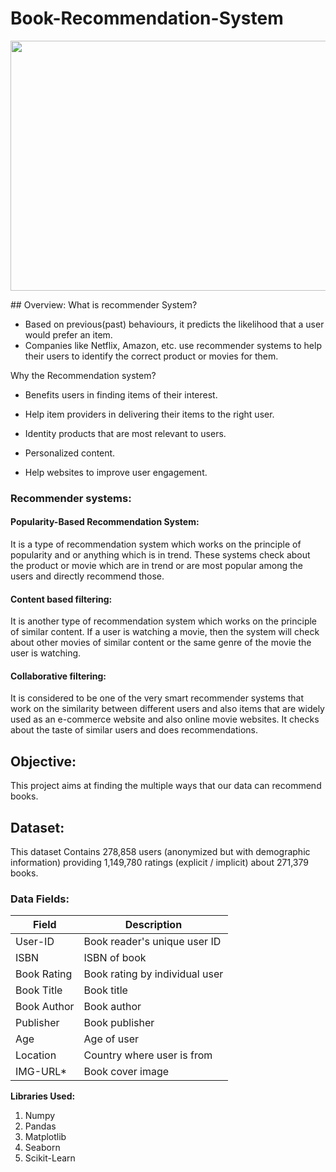 # Book-Recommendation-System
<p align="center">
  <img 
    width="800"
    height="400"
    src="https://user-images.githubusercontent.com/88892880/166885181-34c4e09f-dabc-42b0-b414-5f78adce9af7.png"
  >
</p>
## Overview:
What is recommender System?

- Based on previous(past) behaviours, it predicts the likelihood that a user would prefer an item.
- Companies like Netflix, Amazon, etc. use recommender systems to help their users to identify the correct product or movies for them. 

Why the Recommendation system?
- Benefits users in finding items of their interest.

- Help item providers in delivering their items to the right user.

- Identity products that are most relevant to users.

- Personalized content.

- Help websites to improve user engagement.

### Recommender systems:
#### Popularity-Based Recommendation System:
 
It is a type of recommendation system which works on the principle of popularity and or anything which is in trend. These systems check about the product or movie which are in trend or are most popular among the users and directly recommend those.

#### Content based filtering:
It is another type of recommendation system which works on the principle of similar content. If a user is watching a movie, then the system will check about other movies of similar content or the same genre of the movie the user is watching.
 
#### Collaborative filtering:
It is considered to be one of the very smart recommender systems that work on the similarity between different users and also items that are widely used as an e-commerce website and also online movie websites. It checks about the taste of similar users and does recommendations. 



## Objective:
This project aims at finding the multiple ways that our data can recommend books.

## Dataset:

This dataset Contains 278,858 users (anonymized but with demographic information) providing 1,149,780 ratings (explicit / implicit) about 271,379 books.

### Data Fields:
| Field             | Description                                                                |
| ----------------- | ------------------------------------------------------------------ |
| User-ID | Book reader's unique user ID|
| ISBN | ISBN of book|
| Book Rating | Book rating by individual user|
| Book Title | Book title|
| Book Author | Book author|
| Publisher | Book publisher|
| Age | Age of user|
| Location | Country where user is from|
| IMG-URL* | Book cover image|

**Libraries Used:**
 1. Numpy 
 2. Pandas
 3. Matplotlib 
 4. Seaborn
 5. Scikit-Learn
